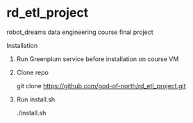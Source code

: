 # rd_etl_project
robot_dreams data engineering course final project

Installation

1. Run Greenplum service before installation on course VM 

2. Clone repo

    git clone https://github.com/god-of-north/rd_etl_project.git

3. Run install.sh

    ./install.sh
